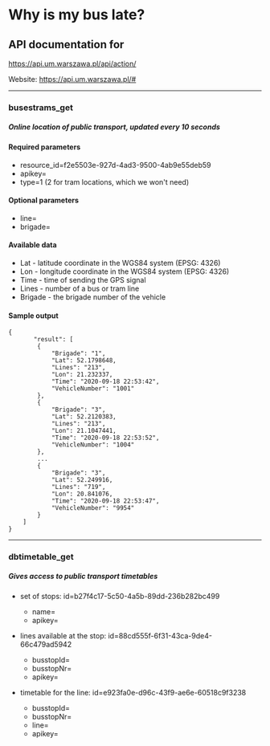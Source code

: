 # Why is my bus late? 
## API documentation for 
https://api.um.warszawa.pl/api/action/

Website: https://api.um.warszawa.pl/#

-------------------------------------

### busestrams_get
##### Online location of public transport, updated every 10 seconds

#### Required parameters
  - resource_id=f2e5503e-927d-4ad3-9500-4ab9e55deb59
  - apikey=
  - type=1    (2 for tram locations, which we won't need)
#### Optional parameters
- line=
- brigade=

 #### Available data
- Lat - latitude coordinate in the WGS84 system (EPSG: 4326)
- Lon - longitude coordinate in the WGS84 system (EPSG: 4326)
- Time - time of sending the GPS signal
- Lines - number of a bus or tram line
- Brigade - the brigade number of the vehicle


#### Sample output

~~~
{
	   "result": [
        {
            "Brigade": "1",
            "Lat": 52.1798648,
            "Lines": "213",
            "Lon": 21.232337,
            "Time": "2020-09-18 22:53:42",
            "VehicleNumber": "1001"
        },
        {
            "Brigade": "3",
            "Lat": 52.2120383,
            "Lines": "213",
            "Lon": 21.1047441,
            "Time": "2020-09-18 22:53:52",
            "VehicleNumber": "1004"
        },
        ...
        {
            "Brigade": "3",
            "Lat": 52.249916,
            "Lines": "719",
            "Lon": 20.841076,
            "Time": "2020-09-18 22:53:47",
            "VehicleNumber": "9954"
        }
    ]
}
~~~

-------------------------------------


### dbtimetable_get

##### Gives access to public transport timetables

  - set of stops: 
	 id=b27f4c17-5c50-4a5b-89dd-236b282bc499
      - name=
      - apikey=

  - lines available at the stop: 
	 id=88cd555f-6f31-43ca-9de4-66c479ad5942
      - busstopId=
      - busstopNr=
      - apikey=

  - timetable for the line:
	 id=e923fa0e-d96c-43f9-ae6e-60518c9f3238
      - busstopId=
      - busstopNr=
      - line=
      - apikey=

<!--stackedit_data:
eyJoaXN0b3J5IjpbLTEwNzYyNzU1NjVdfQ==
-->